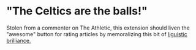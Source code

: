 # "The Celtics are the balls!"

Stolen from a commenter on The Athletic, this extension should liven the
"awesome" button for rating articles by memoralizing this bit of
[liguistic brilliance.](https://www.youtube.com/watch?v=w8itH10OFc8)
